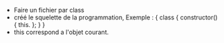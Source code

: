 - Faire un fichier par class 
- créé le squelette de la programmation, Exemple : {
    class {
        constructor() {
            this.
        };
    }
}
- this correspond a l'objet courant.
